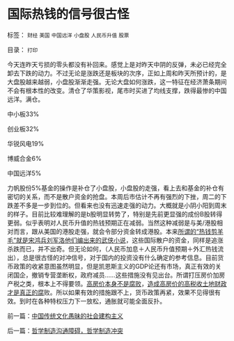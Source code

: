 # 国际热钱的信号很古怪

标签： `财经` `美国` `中国远洋` `小盘股` `人民币升值` `股票` 

目录： `打印`

今天连昨天亏损的零头都没有补回来。感觉上是对昨天中阴的反弹，未必已经完全卸去下跌的动力。不过无论是涨跌还是板块的次序，正如上周和昨天所预计的，是大盘股越来越弱，小盘股渐渐走强。无论大盘如何涨跌，这一特征在经济萧条期间不会有根本性的改变。清仓了华策影视，尾市时买进了均线支撑，跌得最惨的中国远洋。满仓。

中小板33%

创业板32%

华锐风电19%

博威合金6%

中国远洋5%

力帆股份5%基金的操作是补仓了小盘股，小盘股的走强，看上去和基金的补仓有密切的关系，而不是散户资金的抢盘。本周后市估计不再有强烈的下挫，周二的下跌差不多是一步到位的。但看来也没有迅速走强的动力。大概就是小阴小阳到周末的样子。目前比较难理解的是b股明显转势了，特别是先前更显强的成份B股转得更弱。似乎表明对人民币升值的热钱预期正在减弱。当然这种减弱是与美/港股相对而言，跟从美国的港股走强，就会令部分资金转成港股。本来[所谓的“热钱剪羊毛”就是宋鸿兵刘军洛他们编出来的武侠小说](../../../2008/9/2/不喜欢张五常，朗咸平，宋鸿兵，刘军洛等人的阴谋论.md)，这些国际散户的资金，同样是追涨杀跌而已，并不出奇。但无论如何，（人民币加息＋人民币升值预期＋外汇热钱流出），总是很古怪的对冲信号，对于国内的投资没有什么确定的参考信息。目前货币政策的收紧意图虽然明显，但是凯恩斯主义的GDP论还有市场，真正有效的关闭国企，撤销专营垄断权，政府减员……这些措施没有见出台。所谓打压房价加房产税之类，根本上不得要领。[高房价本身不是腐败](../../../2009/7/18/为什么商品房市场确实不存在腐败.md)，[造成高房价的高税收土地财政才是真正的腐](../../../2010/9/25/国企垄断的房老虎会价廉物美吗？.md)败。所以如果有效的措施跟不上，货币政策再紧，效果不见得很有效。到时在各种特权压力下一放松，通胀就可能全面反扑。

前一篇：[中国传统文化愚昧的社会建构主义](../../../2011/2/22/中国传统文化愚昧的社会建构主义.md)

后一篇：[哲学制造沟通障碍，哲学制造冲突](../../../2011/2/23/哲学制造沟通障碍，哲学制造冲突.md)